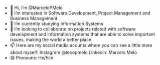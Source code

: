 - 👋 Hi, I’m @MarceloPMelo
- 👀 I’m interested in Software Development, Project Management and Business Management
- 🌱 I’m currently studying Information Systems
- 💞️ I’m looking to collaborate on projects related with software development and information systems that are able to solve important issues, making the world a better place.
- 📫 Here are my social media acounts where you can see a little more about myself: Instagram @tecopmelo  Linkedin: Marcelo Melo
- 😄 Pronouns: He/him


<!---
MarceloPMelo/MarceloPMelo is a ✨ special ✨ repository because its `README.md` (this file) appears on your GitHub profile.
You can click the Preview link to take a look at your changes.
--->
